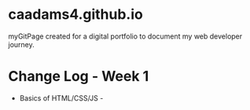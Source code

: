 # caadams4.github.io
myGitPage created for a digital portfolio to document my web developer journey. 

# Change Log - Week 1
- Basics of HTML/CSS/JS - 












